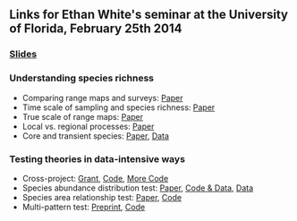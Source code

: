 ## Links for Ethan White's seminar at the University of Florida, February 25th 2014

### [Slides](http://dx.doi.org/10.6084/m9.figshare.942520)

### Understanding species richness

* Comparing range maps and surveys: [Paper](http://labs.bio.unc.edu/Hurlbert/pubs/Hurlbert%20and%20White%202005.pdf)
* Time scale of sampling and species richness: [Paper](http://digitalcommons.usu.edu/cgi/viewcontent.cgi?article=1372&context=biology_facpub)
* True scale of range maps: [Paper](http://labs.bio.unc.edu/Hurlbert/pubs/Hurlbert%20and%20Jetz%202007.pdf)
* Local vs. regional processes: [Paper](http://doi.org/10.1086/649578)
* Core and transient species: [Paper](http://doi.org/10.1086/669903), [Data](http://datadryad.org/resource/doi:10.5061/dryad.q82nn)


### Testing theories in data-intensive ways

* Cross-project:
  [Grant](http://figshare.com/articles/Advancing_Macroecology_Using_Informatics_and_Entropy_Maximization_%28NSF_Grant__0953694%29/93937),
  [Code](https://github.com/weecology/mete),
  [More Code](https://github.com/weecology/macroecotools)
* Species abundance distribution test:
  [Paper](http://doi.org/10.1890/11-2177.1),
  [Code & Data](https://github.com/weecology/white-etal-2012-ecology), [Data](http://esapubs.org/archive/ecol/E092/201/default.htm)
* Species area relationship test: [Paper](http://doi.org/10.7717/peerj.212), [Code](https://github.com/weecology/mete-spatial)
* Multi-pattern test: [Preprint](http://arxiv.org/abs/1308.0731), [Code](https://github.com/weecology/mete-energy)

